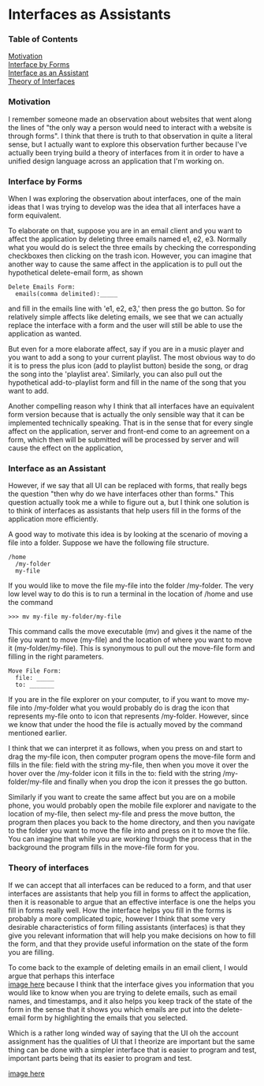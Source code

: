 # Interfaces as Assistants

### Table of Contents
[Motivation](#motivation)\
[Interface by Forms](#interface-by-forms)\
[Interface as an Assistant](#interface-as-an-assistant)\
[Theory of Interfaces](#theory-of-interfaces)

### Motivation

I remember someone made an observation about websites that went along the lines of "the only way a person would need to interact with a website is through forms". I think that there is truth to that observation in quite a literal sense, but I actually want to explore this observation further because I've actually been trying build a theory of interfaces from it in order to have a unified design language across an application that I'm working on.

### Interface by Forms

When I was exploring the observation about interfaces, one of the main ideas that I was trying to develop was the idea that all interfaces have a form equivalent.

To elaborate on that, suppose you are in an email client and you want to affect the application by deleting three emails named e1, e2, e3. Normally what you would do is select the three emails by checking the corresponding checkboxes then clicking on the trash icon. However, you can imagine that another way to cause the same affect in the application is to pull out the hypothetical delete-email form, as shown


```
Delete Emails Form:
  emails(comma delimited):_____
```

and fill in the emails line with 'e1, e2, e3,' then press the go button. So for relatively simple affects like deleting emails, we see that we can actually replace the interface with a form and the user will still be able to use the application as wanted.

But even for a more elaborate affect, say if you are in a music player and you want to add a song to your current playlist. The most obvious way to do it is to press the plus icon (add to playlist button) beside the song, or drag the song into the 'playlist area'. Similarly, you can also pull out the hypothetical add-to-playlist form and fill in the name of the song that you want to add.

Another compelling reason why I think that all interfaces have an equivalent form version because that is actually the only sensible way that it can be implemented technically speaking. That is in the sense that for every single affect on the application, server and front-end come to an agreement on a form, which then will be submitted will be processed by server and will cause the effect on the application,

### Interface as an Assistant

However, if we say that all UI can be replaced with forms, that really begs the question "then why do we have interfaces other than forms." This question actually took me a while to figure out a, but I think one solution is to think of interfaces as assistants that help users fill in the forms of the application more efficiently.

A good way to motivate this idea is by looking at the scenario of moving a file into a folder. Suppose we have the following file structure.

```
/home
  /my-folder
  my-file
```

If you would like to move the file my-file into the folder /my-folder. The very low level way to do this is to run a terminal in the location of /home and use the command

```
>>> mv my-file my-folder/my-file
```

This command calls the move executable (mv) and gives it the name of the file you want to move (my-file) and the location of where you want to move it (my-folder/my-file). This is synonymous to pull out the move-file form and filling in the right parameters.

```
Move File Form:
  file: _____
  to: _______
```

If you are in the file explorer on your computer, to if you want to move my-file into /my-folder what you would probably do is drag the icon that represents my-file onto to icon that represents /my-folder. However, since we know that under the hood the file is actually moved by the command mentioned earlier.

I think that we can interpret it as follows, when you press on and start to drag the my-file icon, then computer program opens the move-file form and fills in the file: field with the string my-file, then when you move it over the hover over the /my-folder icon it fills in the to: field with the string /my-folder/my-file and finally when you drop the icon it presses the go button.

Similarly if you want to create the same affect but you are on a mobile phone,  you would probably open the mobile file explorer and navigate to the location of my-file, then select my-file and press the move button, the program then places you back to the home directory, and then you navigate to the folder you want to move the file into and press on it to move the file. You can imagine that while you are working through the process that in the background the program fills in the move-file form for you.

### Theory of interfaces

If we can accept that all interfaces can be reduced to a form, and that user interfaces are assistants that help you fill in forms to affect the application, then it is reasonable to argue that an effective interface is one the helps you fill in forms really well. How the interface helps you fill in the forms is probably a more complicated topic, however I think that some very desirable characteristics of form filling assistants (interfaces) is that they give you relevant information that will help you make decisions on how to fill the form, and that they provide useful information on the state of the form you are filling.

To come back to the example of deleting emails in an email client, I would argue that perhaps this interface\
[image here]()
because I think that the interface gives you information that you would like to know when you are trying to delete emails, such as email names, and timestamps, and it also helps you keep track of the state of the form in the sense that it shows you which emails are put into the delete-email form by highlighting the emails that you selected.

Which is a rather long winded way of saying that the UI oh the account assignment has the qualities of UI that I theorize are important but the same thing can be done with a simpler interface that is easier to program and test, important parts being that its easier to program and test.

[image here]()

